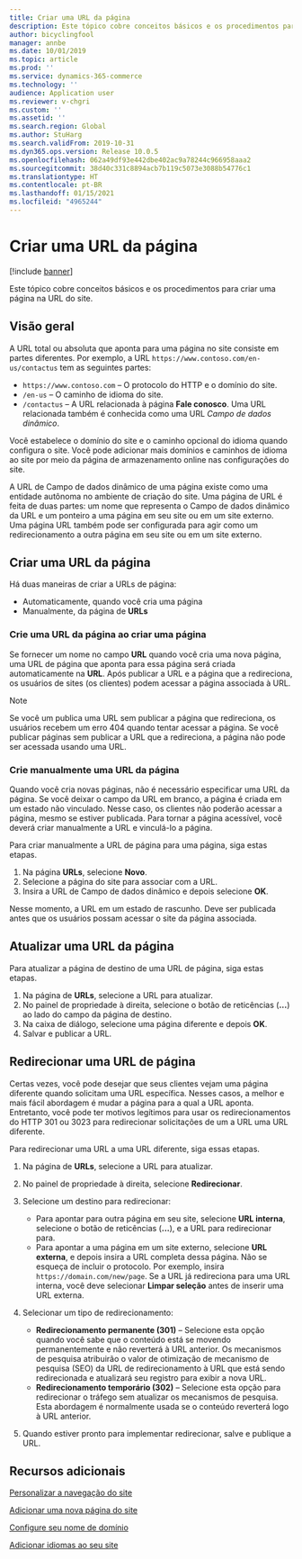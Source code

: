 ```yaml
---
title: Criar uma URL da página
description: Este tópico cobre conceitos básicos e os procedimentos para criar uma página na URL do site.
author: bicyclingfool
manager: annbe
ms.date: 10/01/2019
ms.topic: article
ms.prod: ''
ms.service: dynamics-365-commerce
ms.technology: ''
audience: Application user
ms.reviewer: v-chgri
ms.custom: ''
ms.assetid: ''
ms.search.region: Global
ms.author: StuHarg
ms.search.validFrom: 2019-10-31
ms.dyn365.ops.version: Release 10.0.5
ms.openlocfilehash: 062a49df93e442dbe402ac9a78244c966958aaa2
ms.sourcegitcommit: 38d40c331c8894acb7b119c5073e3088b54776c1
ms.translationtype: HT
ms.contentlocale: pt-BR
ms.lasthandoff: 01/15/2021
ms.locfileid: "4965244"
---
```

# <a name="create-a-page-url"></a>Criar uma URL da página


[!include [banner](includes/banner.md)]

Este tópico cobre conceitos básicos e os procedimentos para criar uma página na URL do site.

## <a name="overview"></a>Visão geral

A URL total ou absoluta que aponta para uma página no site consiste em partes diferentes. Por exemplo, a URL `https://www.contoso.com/en-us/contactus` tem as seguintes partes:

- `https://www.contoso.com` – O protocolo do HTTP e o domínio do site.
- `/en-us` – O caminho de idioma do site.
- `/contactus` – A URL relacionada à página  **Fale conosco**. Uma URL relacionada também é conhecida como uma URL *Campo de dados dinâmico*.

Você estabelece o domínio do site e o caminho opcional do idioma quando configura o site. Você pode adicionar mais domínios e caminhos de idioma ao site por meio da página de armazenamento online nas configurações do site.

A URL de Campo de dados dinâmico de uma página existe como uma entidade autônoma no ambiente de criação do site. Uma página de URL é feita de duas partes: um nome que representa o Campo de dados dinâmico da URL e um ponteiro a uma página em seu site ou em um site externo. Uma página URL também pode ser configurada para agir como um redirecionamento a outra página em seu site ou em um site externo.

## <a name="create-a-page-url"></a>Criar uma URL da página

Há duas maneiras de criar a URLs de página:

- Automaticamente, quando você cria uma página
- Manualmente, da página de **URLs**

### <a name="create-a-page-url-when-you-create-a-page"></a>Crie uma URL da página ao criar uma página

Se fornecer um nome no campo **URL** quando você cria uma nova página, uma URL de página que aponta para essa página será criada automaticamente na **URL**. Após publicar a URL e a página que a redireciona, os usuários de sites (os clientes) podem acessar a página associada à URL.

> [!NOTE]
> Se você um publica uma URL sem publicar a página que redireciona, os usuários recebem um erro 404 quando tentar acessar a página. Se você publicar páginas sem publicar a URL que a redireciona, a página não pode ser acessada usando uma URL.

### <a name="manually-create-a-page-url"></a>Crie manualmente uma URL da página

Quando você cria novas páginas, não é necessário especificar uma URL da página. Se você deixar o campo da URL em branco, a página é criada em um estado não vinculado. Nesse caso, os clientes não poderão acessar a página, mesmo se estiver publicada. Para tornar a página acessível, você deverá criar manualmente a URL e vinculá-lo a página.

Para criar manualmente a URL de página para uma página, siga estas etapas.

1. Na página **URLs**, selecione **Novo**.
1. Selecione a página do site para associar com a URL.
1. Insira a URL de Campo de dados dinâmico e depois selecione **OK**.

Nesse momento, a URL em um estado de rascunho. Deve ser publicada antes que os usuários possam acessar o site da página associada.

## <a name="update-a-page-url"></a>Atualizar uma URL da página

Para atualizar a página de destino de uma URL de página, siga estas etapas.

1. Na página de **URLs**, selecione a URL para atualizar.
1. No painel de propriedade à direita, selecione o botão de reticências (**...**) ao lado do campo da página de destino.
1. Na caixa de diálogo, selecione uma página diferente e depois **OK**.
1. Salvar e publicar a URL.

## <a name="redirect-a-page-url"></a>Redirecionar uma URL de página

Certas vezes, você pode desejar que seus clientes vejam uma página diferente quando solicitam uma URL específica. Nesses casos, a melhor e mais fácil abordagem é mudar a página para a qual a URL aponta. Entretanto, você pode ter motivos legítimos para usar os redirecionamentos do HTTP 301 ou 3023 para redirecionar solicitações de um a URL uma URL diferente.

Para redirecionar uma URL a uma URL diferente, siga essas etapas.

1. Na página de **URLs**, selecione a URL para atualizar.
1. No painel de propriedade à direita, selecione **Redirecionar**.
1. Selecione um destino para redirecionar:

    - Para apontar para outra página em seu site, selecione **URL interna**, selecione o botão de reticências (**…**), e a URL para redirecionar para.
    - Para apontar a uma página em um site externo, selecione **URL externa**, e depois insira a URL completa dessa página. Não se esqueça de incluir o protocolo. Por exemplo, insira `https://domain.com/new/page`. Se a URL já redireciona para uma URL interna, você deve selecionar **Limpar seleção** antes de inserir uma URL externa.

1. Selecionar um tipo de redirecionamento:

    - **Redirecionamento permanente (301)** – Selecione esta opção quando você sabe que o conteúdo está se movendo permanentemente e não reverterá à URL anterior. Os mecanismos de pesquisa atribuirão o valor de otimização de mecanismo de pesquisa (SEO) da URL de redirecionamento à URL que está sendo redirecionada e atualizará seu registro para exibir a nova URL. 
    - **Redirecionamento temporário (302)** – Selecione esta opção para redirecionar o tráfego sem atualizar os mecanismos de pesquisa. Esta abordagem é normalmente usada se o conteúdo reverterá logo à URL anterior.

1. Quando estiver pronto para implementar redirecionar, salve e publique a URL.

## <a name="additional-resources"></a>Recursos adicionais

[Personalizar a navegação do site](customize-site-navigation.md)

[Adicionar uma nova página do site](add-new-page.md)

[Configure seu nome de domínio](configure-your-domain-name.md)

[Adicionar idiomas ao seu site](add-languages-to-site.md)

